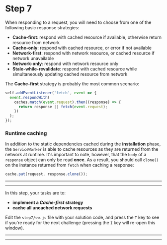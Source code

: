 # Step 7

When responding to a request, you will need to choose from one of the following basic response strategies:

- **Cache-first**: respond with cached resource if available, otherwise return resource from network
- **Cache-only**: respond with cached resource, or error if not available
- **Network-first**: respond with network resource, or cached resource if network unavailable
- **Network-only**: respond with network resource only
- **Stale-while-revalidate**: respond with cached resource while simultaneously updating cached resource from network

The **Cache-first** strategy is probably the most common scenario:

```js
self.addEventListener('fetch', event => {
  event.respondWith(
    caches.match(event.request).then((response) => {
      return response || fetch(event.request);
    })
  );
});
```

### Runtime caching

In addition to the static dependencies cached during the **installation** phase, the `ServiceWorker` is able to cache resources as they are returned from the network at runtime. It's important to note, however, that the `body` of a `response` object can only be read **once**. As a result, you should call `clone()` on the instance returned from `fetch` when caching a response:

```js
cache.put(request, response.clone());
```

---
---

In this step, your tasks are to:

- **implement a *Cache-first* strategy**
- **cache all uncached network requests**

Edit the `step7/sw.js` file with your solution code, and press the `T` key to see if you're ready for the next challenge (pressing the `I` key will re-open this window).

---
---